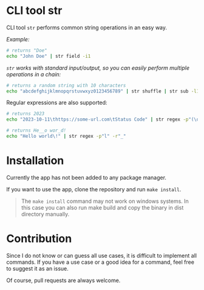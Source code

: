 # CLI tool str

CLI tool `str` performs common string operations in an easy way.

_Example:_

```sh
# returns "Doe"
echo "John Doe" | str field -i1
```

_`str` works with standard input/output, so you can easily perform multiple operations in a chain:_

```sh
# returns a random string with 10 characters
echo "abcdefghijklmnopqrstuvwxyz0123456789" | str shuffle | str sub -l10
```

Regular expressions are also supported:

```sh
# returns 2023
echo "2023-10-11\thttps://some-url.com\tStatus Code" | str regex -p"(\d{4})-(\d{2})-(\d{2})" -g1
```

```sh
# returns He__o wor_d!
echo "Hello world\!" | str regex -p"l" -r"_"
```

# Installation

Currently the app has not been added to any package manager.

If you want to use the app, clone the repository and run `make install`.

> The `make install` command may not work on windows systems.
> In this case you can also run make build and copy the binary in dist directory manually.

# Contribution

Since I do not know or can guess all use cases, it is difficult to implement all commands.
If you have a use case or a good idea for a command, feel free to suggest it as an issue.

Of course, pull requests are always welcome.
